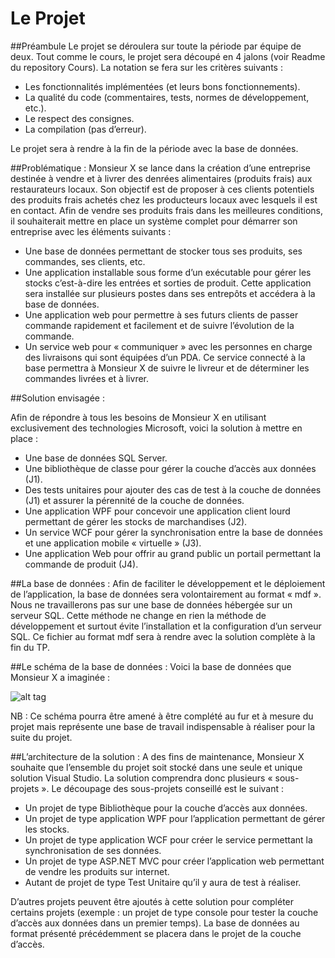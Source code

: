# Le Projet

##Préambule
Le projet se déroulera sur toute la période par équipe de deux. Tout comme le cours, le projet sera découpé en 4 jalons (voir Readme du repository Cours).
La notation se fera sur les critères suivants :

<ul>
<li>Les fonctionnalités implémentées (et leurs bons fonctionnements).</li>
<li>La qualité du code (commentaires, tests, normes de développement, etc.).</li>
<li>Le respect des consignes.</li>
<li>La compilation (pas d’erreur).</li>
</ul>

Le projet sera à rendre à la fin de la période avec la base de données.

##Problématique : 
Monsieur X se lance dans la création d’une entreprise destinée à vendre et à livrer des denrées alimentaires (produits frais) aux restaurateurs locaux. Son objectif est de proposer à ces clients potentiels des produits frais achetés chez les producteurs locaux avec lesquels il est en contact. Afin de vendre ses produits frais dans les meilleures conditions, il  souhaiterait mettre en place un système complet pour démarrer son entreprise avec les éléments suivants :
<ul>
<li>Une base de données permettant de stocker tous ses produits, ses commandes, ses clients, etc.</li>
<li>Une application installable sous forme d’un exécutable pour gérer les stocks c’est-à-dire les entrées et sorties de produit. Cette application sera installée sur plusieurs postes dans ses entrepôts et accédera à la base de données.</li>
<li>Une application web pour permettre à ses futurs clients de passer commande rapidement et facilement et de suivre l’évolution de la commande.</li>
<li>Un service web pour « communiquer » avec les personnes en charge des livraisons qui sont équipées d’un PDA. Ce service connecté à la base permettra à Monsieur X de suivre le livreur et de déterminer les commandes livrées et à livrer.</li>
</ul>

##Solution envisagée :

Afin de répondre à tous les besoins de Monsieur X en utilisant exclusivement des technologies Microsoft, voici la solution à mettre en place :
<ul>
<li>Une base de données SQL Server.</li>
<li>Une bibliothèque de classe pour gérer la couche d’accès aux données (J1).</li>
<li>Des tests unitaires pour ajouter des cas de test à la couche de données (J1) et assurer la pérennité de la couche de données.</li>
<li>Une application WPF pour concevoir une application client lourd permettant de gérer les stocks de marchandises (J2).</li>
<li>Un service WCF pour gérer la synchronisation entre la base de données et une application mobile « virtuelle » (J3).</li>
<li>Une application Web pour offrir au grand public un portail permettant la commande de produit (J4).</li>
</ul>

##La base de données :
Afin de faciliter le développement et le déploiement de l’application, la base de données sera volontairement au format « mdf ». Nous ne travaillerons pas sur une base de données hébergée sur un serveur SQL. Cette méthode ne change en rien la méthode de développement et surtout évite l’installation et la configuration d’un serveur SQL. Ce fichier au format mdf sera à rendre avec la solution complète à la fin du TP.


##Le schéma de la base de données :
Voici la base de données que Monsieur X a imaginée :

![alt tag](https://coursdotnetiut.files.wordpress.com/2016/05/bdd.png)

NB : Ce schéma pourra être amené à être complété au fur et à mesure du projet mais représente une base de travail indispensable à réaliser pour la suite du projet.

##L’architecture de la solution :
A des fins de maintenance, Monsieur X souhaite que l’ensemble du projet soit stocké dans une seule et unique solution Visual Studio. La solution comprendra donc plusieurs « sous-projets ». Le découpage des sous-projets conseillé est le suivant :
<ul>
<li>Un projet de type Bibliothèque pour la couche d’accès aux données.</li>
<li>Un projet de type application WPF pour l’application permettant de gérer les stocks.</li>
<li>Un projet de type application WCF pour créer le service permettant la synchronisation de ses données.</li>
<li>Un projet de type ASP.NET MVC pour créer l’application web permettant de vendre les produits sur internet.</li>
<li>Autant de projet de type Test Unitaire qu’il y aura de test à réaliser.</li>
</ul>

D’autres projets peuvent être ajoutés à cette solution pour compléter certains projets (exemple : un projet de type console pour tester la couche d’accès aux données dans un premier temps). La base de données au format présenté précédemment se placera dans le projet de la couche d’accès.
